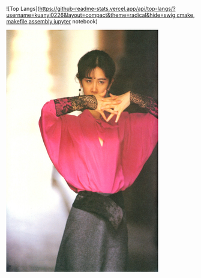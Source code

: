 
![Top Langs](https://github-readme-stats.vercel.app/api/top-langs/?username=kuanyi0226&layout=compact&theme=radical&hide=swig,cmake,makefile,assembly,jupyter notebook)

<img width="405" height="645" src="https://github.com/kuanyi0226/kuanyi0226/blob/main/image008.jpg"/>

